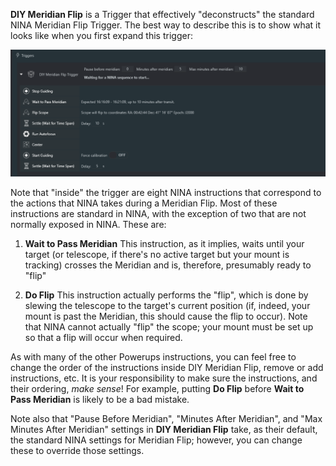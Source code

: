 **DIY Meridian Flip** is a Trigger that effectively "deconstructs" the standard NINA Meridian Flip Trigger.  The best way to describe this is to show what it looks like when you first expand this trigger:

![](DIYMF.png)

Note that "inside" the trigger are eight NINA instructions that correspond to the actions that NINA takes during a Meridian Flip. Most of these instructions are standard in NINA, with the exception of two that are not normally exposed in NINA.  These are:

1) **Wait to Pass Meridian**  This instruction, as it implies, waits until your target (or telescope, if there's no active target but your mount is tracking) crosses the Meridian and is, therefore, presumably ready to "flip"

2) **Do Flip**  This instruction actually performs the "flip", which is done by slewing the telescope to the target's current position (if, indeed, your mount is past the Meridian, this should cause the flip to occur).  Note that NINA cannot actually "flip" the scope; your mount must be set up so that a flip will occur when required.

As with many of the other Powerups instructions, you can feel free to change the order of the instructions inside DIY Meridian Flip, remove or add instructions, etc.  It is your responsibility to make sure the instructions, and their ordering, *make sense*!  For example, putting **Do Flip** before **Wait to Pass Meridian** is likely to be a bad mistake.

Note also that "Pause Before Meridian", "Minutes After Meridian", and "Max Minutes After Meridian" settings in **DIY Meridian Flip** take, as their default, the standard NINA settings for Meridian Flip; however, you can change these to override those settings.